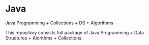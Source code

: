 # Java
Java Programming + Collections + DS + Algorithms

This repository consists full package of Java Programming + Data Structures + Alorithms + Collections.
